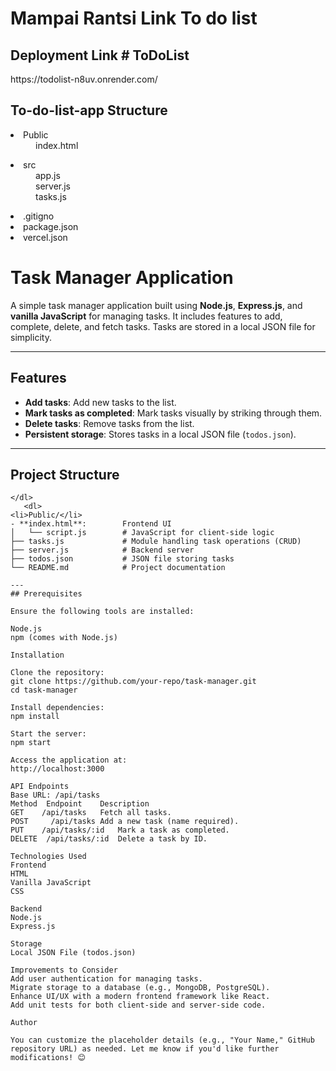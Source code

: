  <h1>Mampai Rantsi Link  To do list</h1>
<h2>Deployment Link # ToDoList</h2>
https://todolist-n8uv.onrender.com/
<h2>To-do-list-app Structure</h2>
</dl>
   <dl>
<li>Public</li>
<dd> index.html</dd>
     </dl>
   <dl>
    </dl>
   <dl>
<li>src</li>
<dd> app.js</dd>
<dd> server.js</dd>
<dd> tasks.js</dd>
     </dl>
   <dl>
<li>.gitigno</li>
<li>package.json</li>
<li>vercel.json</li>


# Task Manager Application

A simple task manager application built using **Node.js**, **Express.js**, and **vanilla JavaScript** for managing tasks. It includes features to add, complete, delete, and fetch tasks. Tasks are stored in a local JSON file for simplicity.

---

## Features

- **Add tasks**: Add new tasks to the list.
- **Mark tasks as completed**: Mark tasks visually by striking through them.
- **Delete tasks**: Remove tasks from the list.
- **Persistent storage**: Stores tasks in a local JSON file (`todos.json`).

---

## Project Structure

```
</dl>
   <dl>
<li>Public/</li>
- **index.html**:        Frontend UI
│   └── script.js        # JavaScript for client-side logic
├── tasks.js             # Module handling task operations (CRUD)
├── server.js            # Backend server
├── todos.json           # JSON file storing tasks
└── README.md            # Project documentation

---
## Prerequisites

Ensure the following tools are installed:

Node.js
npm (comes with Node.js)

Installation

Clone the repository:
git clone https://github.com/your-repo/task-manager.git
cd task-manager

Install dependencies:
npm install

Start the server:
npm start

Access the application at:
http://localhost:3000

API Endpoints
Base URL: /api/tasks
Method	Endpoint	Description
GET    /api/tasks	Fetch all tasks.
POST	 /api/tasks	Add a new task (name required).
PUT    /api/tasks/:id	Mark a task as completed.
DELETE	/api/tasks/:id	Delete a task by ID.

Technologies Used
Frontend
HTML
Vanilla JavaScript
CSS

Backend
Node.js
Express.js

Storage
Local JSON File (todos.json)

Improvements to Consider
Add user authentication for managing tasks.
Migrate storage to a database (e.g., MongoDB, PostgreSQL).
Enhance UI/UX with a modern frontend framework like React.
Add unit tests for both client-side and server-side code.

Author

You can customize the placeholder details (e.g., "Your Name," GitHub repository URL) as needed. Let me know if you'd like further modifications! 😊


